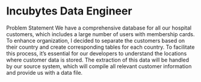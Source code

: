 # Incubytes Data Engineer

Problem Statement
We have a comprehensive database for all our hospital customers, which includes a large number of users with membership cards. To enhance organization, I decided to separate the customers based on their country and create corresponding tables for each country. To facilitate this process, it’s essential for our developers to understand the locations where customer data is stored. The extraction of this data will be handled by our source system, which will compile all relevant customer information and provide us with a data file.
